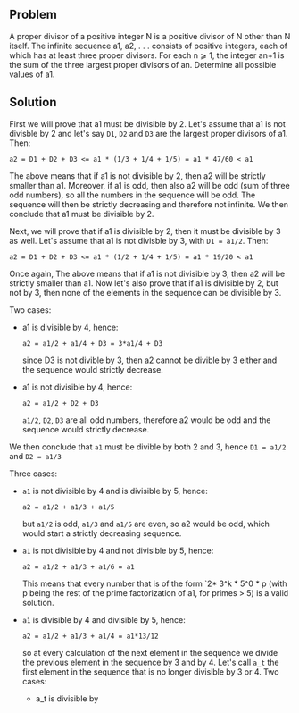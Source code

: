 ## Problem
A proper divisor of a positive integer N is a positive divisor of N other than N itself.
The infinite sequence a1, a2, . . . consists of positive integers, each of which has at least three proper
divisors. For each n ⩾ 1, the integer an+1 is the sum of the three largest proper divisors of an.
Determine all possible values of a1.

## Solution
First we will prove that a1 must be divisible by 2.
Let's assume that a1 is not divisble by 2 and let's say `D1`, `D2` and `D3` are the largest proper divisors of a1. Then: 

```
a2 = D1 + D2 + D3 <= a1 * (1/3 + 1/4 + 1/5) = a1 * 47/60 < a1
```

The above means that if a1 is not divisible by 2, then a2 will be strictly smaller than a1.
Moreover, if a1 is odd, then also a2 will be odd (sum of three odd numbers), so all the numbers in the sequence will be odd.
The sequence will then be strictly decreasing and therefore not infinite. We then conclude that a1 must be divisible by 2.


Next, we will prove that if a1 is divisible by 2, then it must be divisible by 3 as well.
Let's assume that a1 is not divisble by 3, with `D1 = a1/2`. Then: 

```
a2 = D1 + D2 + D3 <= a1 * (1/2 + 1/4 + 1/5) = a1 * 19/20 < a1
```

Once again, The above means that if a1 is not divisible by 3, then a2 will be strictly smaller than a1.
Now let's also prove that if a1 is divisible by 2, but not by 3, then none of the elements in the sequence can be divisible by 3.

Two cases:
- a1 is divisible by 4, hence:

  ```
  a2 = a1/2 + a1/4 + D3 = 3*a1/4 + D3
  ```
  since D3 is not divible by 3, then a2 cannot be divible by 3 either and the sequence would strictly decrease.

- a1 is not divisible by 4, hence:
    
  ```
  a2 = a1/2 + D2 + D3
  ```
  `a1/2`, `D2`, `D3` are all odd numbers, therefore a2 would be odd and the sequence would strictly decrease.

We then conclude that `a1` must be divible by both 2 and 3, hence `D1 = a1/2` and `D2 = a1/3`

Three cases:
- `a1` is not divisible by 4 and is divisible by 5, hence:
  ```
  a2 = a1/2 + a1/3 + a1/5
  ```
  but `a1/2` is odd, `a1/3` and `a1/5` are even, so a2 would be odd, which would start a strictly decreasing sequence.

- `a1` is not divisible by 4 and not divisible by 5, hence:
  ```
  a2 = a1/2 + a1/3 + a1/6 = a1
  ```
  This means that every number that is of the form `2* 3^k * 5^0 * p (with p being the rest of the prime factorization of a1, for primes > 5) is a valid solution.

- `a1` is divisible by 4 and divisible by 5, hence:
  ```
  a2 = a1/2 + a1/3 + a1/4 = a1*13/12
  ```
  so at every calculation of the next element in the sequence we divide the previous element in the sequence by 3 and by 4. Let's call `a_t` the first element in the sequence that is no longer divisible by 3 or 4.
  Two cases:
    - a_t is divisible by 
  
    


 
